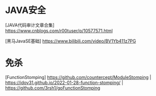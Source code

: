 # JAVA安全
[JAVA代码审计文章合集] <https://www.cnblogs.com/r00tuser/p/10577571.html>

[黑马JavaSE基础] <https://www.bilibili.com/video/BV1Yb411z7PG>


# 免杀
[FunctionStomping] <https://github.com/countercept/ModuleStomping> | <https://idov31.github.io/2022-01-28-function-stomping/> | <https://github.com/3rsh1/goFunctionStomping>

